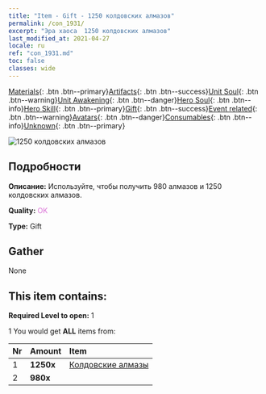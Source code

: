 ```yaml
---
title: "Item - Gift - 1250 колдовских алмазов"
permalink: /con_1931/
excerpt: "Эра хаоса  1250 колдовских алмазов"
last_modified_at: 2021-04-27
locale: ru
ref: "con_1931.md"
toc: false
classes: wide
---
```

 [Materials](/ItemsRU/){: .btn .btn--primary}[Artifacts](/ItemsRU/Artifacts/){: .btn .btn--success}[Unit Soul](/ItemsRU/UnitSoul/){: .btn .btn--warning}[Unit Awakening](/ItemsRU/UnitAwakening/){: .btn .btn--danger}[Hero Soul](/ItemsRU/HeroSoul/){: .btn .btn--info}[Hero Skill](/ItemsRU/HeroSkill/){: .btn .btn--primary}[Gift](/ItemsRU/Gift/){: .btn .btn--success}[Event related](/ItemsRU/Events/){: .btn .btn--warning}[Avatars](/ItemsRU/Avatars/){: .btn .btn--danger}[Consumables](/ItemsRU/Consumables/){: .btn .btn--info}[Unknown](/ItemsRU/Unknown/){: .btn .btn--primary}

 ![1250 колдовских алмазов](/images/t/i_10040.png)

## Подробности
 **Описание:** Используйте, чтобы получить 980 алмазов и 1250 колдовских алмазов.

 **Quality:** <span style="color: #DA70D6">OK</span>

 **Type:** Gift

## Gather

  None

## This item contains:

 **Required Level to open:** 1

 1 You would get **ALL** items  from:

  | Nr | Amount |     Item    |
  |:---|:-------|:------------|
  | 1 |  **1250x** | [Колдовские алмазы](/ItemsRU/con_554/) |  | 
  | 2 |  **980x** | <i class="fas fa-gem"/> |  | 
